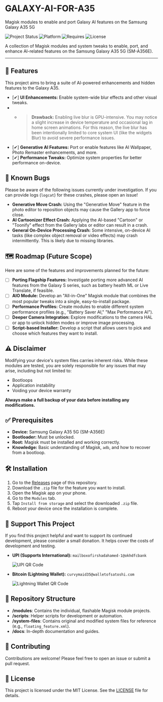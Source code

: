 # GALAXY-AI-FOR-A35
Magisk modules to enable and port Galaxy AI features on the Samsung Galaxy A35 5G

![Project Status](https://img.shields.io/badge/status-in--development-yellow)
![Platform](https://img.shields.io/badge/platform-Android%20(Samsung%20Galaxy%20A35)-blue)
![Requires](https://img.shields.io/badge/requires-Root%20(Magisk)-red)
![License](https://img.shields.io/badge/license-MIT-green)

A collection of Magisk modules and system tweaks to enable, port, and enhance AI-related features on the Samsung Galaxy A35 5G (SM-A356E).

---

## 🚀 Features

This project aims to bring a suite of AI-powered enhancements and hidden features to the Galaxy A35.

- [✔] **UI Enhancements:** Enable system-wide blur effects and other visual tweaks.
- - > **Drawback:** Enabling live blur is GPU-intensive. You may notice a slight increase in device temperature and occasional lag in home screen animations. For this reason, the live blur has been intentionally limited to core system UI (like the widgets Blur) to avoid severe performance issues.
- [✔] **Generative AI Features:** Port or enable features like AI Wallpaper, Photo Remaster enhancements, and more.
- [✔] **Performance Tweaks:** Optimize system properties for better performance on-device.

## 🐛 Known Bugs

Please be aware of the following issues currently under investigation. If you can provide logs (`logcat`) for these crashes, please open an issue!

- **Generative Move Crash:** Using the "Generative Move" feature in the photo editor to reposition objects may cause the Gallery app to force close.
- **AI Cartoonizer Effect Crash:** Applying the AI-based "Cartoon" or "Toonify" effect from the Gallery labs or editor can result in a crash.
- **General On-Device Processing Crash:** Some intensive, on-device AI tasks (like complex object removal or video effects) may crash intermittently. This is likely due to missing libraries.

## 🗺️ Roadmap (Future Scope)

Here are some of the features and improvements planned for the future:

- [ ] **Porting Flagship Features:** Investigate porting more advanced AI features from the Galaxy S series, such as battery health ML or Live Translate, if feasible.
- [ ] **AIO Module:** Develop an "All-in-One" Magisk module that combines the most popular tweaks into a single, easy-to-install package.
- [ ] **Performance Profiles:** Create modules to enable different system performance profiles (e.g., "Battery Saver AI," "Max Performance AI").
- [ ] **Deeper Camera Integration:** Explore modifications to the camera HAL or app to unlock hidden modes or improve image processing.
- [ ] **Script-based Installer:** Develop a script that allows users to pick and choose which features they want to install.

## ⚠️ Disclaimer

Modifying your device's system files carries inherent risks. While these modules are tested, you are solely responsible for any issues that may arise, including but not limited to:
- Bootloops
- Application instability
- Voiding your device warranty

**Always make a full backup of your data before installing any modifications.**

## ✅ Prerequisites

- **Device:** Samsung Galaxy A35 5G (SM-A356E)
- **Bootloader:** Must be unlocked.
- **Root:** Magisk must be installed and working correctly.
- **Knowledge:** Basic understanding of Magisk, `adb`, and how to recover from a bootloop.

## 🛠️ Installation

1. Go to the [Releases](https://github.com/StarDust-Git-Code/Galaxy-AI-for-A35/releases) page of this repository.
2. Download the `.zip` file for the feature you want to install.
3. Open the Magisk app on your phone.
4. Go to the `Modules` tab.
5. Tap `Install from storage` and select the downloaded `.zip` file.
6. Reboot your device once the installation is complete.

## 💖 Support This Project

If you find this project helpful and want to support its continued development, please consider a small donation. It helps cover the costs of development and testing.

- **UPI (Supports International):** `mailboxofirshadahamed-1@okhdfcbank`

   ![UPI QR Code](assets/upi-qr.png)

  
- **Bitcoin (Lightning Wallet):** `curvymaid35@walletofsatoshi.com`

   ![Lightning Wallet QR Code](assets/lightning-qr.png)

  
## 📂 Repository Structure

- **/modules**: Contains the individual, flashable Magisk module projects.
- **/scripts**: Helper scripts for development or automation.
- **/system-files**: Contains original and modified system files for reference (e.g., `floating_feature.xml`).
- **/docs**: In-depth documentation and guides.

## 🤝 Contributing

Contributions are welcome! Please feel free to open an issue or submit a pull request.

## 📜 License

This project is licensed under the MIT License. See the [LICENSE](LICENSE) file for details.
